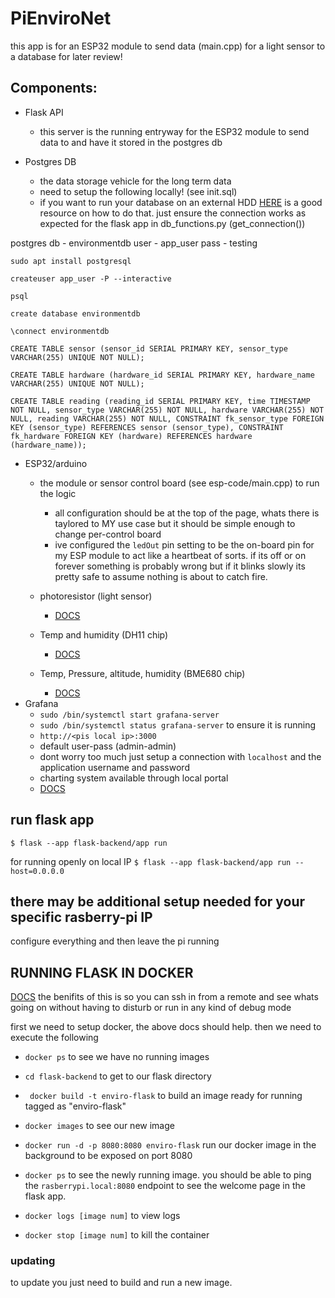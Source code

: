 # PiEnviroNet
this app is for an ESP32 module to send data (main.cpp) for a light sensor to a database for later review!

## Components:
- Flask API
    - this server is the running entryway for the ESP32 module to send data to and have it stored in the postgres db

- Postgres DB
    - the data storage vehicle for the long term data
    - need to setup the following locally! (see init.sql)
    - if you want to run your database on an external HDD [HERE](https://dba.stackexchange.com/questions/283845/postgresql-on-external-hd) is a good resource on how to do that. just ensure the connection works as expected for the flask app in db_functions.py (get_connection())

postgres db - environmentdb
user - app_user
pass - testing

 `sudo apt install postgresql`

 `createuser app_user -P --interactive`

 `psql`

 `create database environmentdb`

 `\connect environmentdb`

 `CREATE TABLE sensor (sensor_id SERIAL PRIMARY KEY, sensor_type VARCHAR(255) UNIQUE NOT NULL);`

 `CREATE TABLE hardware (hardware_id SERIAL PRIMARY KEY, hardware_name VARCHAR(255) UNIQUE NOT NULL);`

 `CREATE TABLE reading (reading_id SERIAL PRIMARY KEY, time TIMESTAMP NOT NULL, sensor_type VARCHAR(255) NOT NULL, hardware VARCHAR(255) NOT NULL, reading VARCHAR(255) NOT NULL, CONSTRAINT fk_sensor_type FOREIGN KEY (sensor_type) REFERENCES sensor (sensor_type), CONSTRAINT fk_hardware FOREIGN KEY (hardware) REFERENCES hardware (hardware_name));`

- ESP32/arduino
    - the module or sensor control board (see esp-code/main.cpp) to run the logic
        - all configuration should be at the top of the page, whats there is taylored to MY use case but it should be simple enough to change per-control board
        - ive configured the `ledOut` pin setting to be the on-board pin for my ESP module to act like a heartbeat of sorts. if its off or on forever something is probably wrong but if it blinks slowly its pretty safe to assume nothing is about to catch fire.
    - photoresistor (light sensor)
        - [DOCS](https://docs.sunfounder.com/projects/esp32-starter-kit/en/latest/arduino/basic_projects/ar_photoresistor.html)

    - Temp and humidity (DH11 chip)
        - [DOCS](https://docs.sunfounder.com/projects/esp32-starter-kit/en/latest/arduino/basic_projects/ar_dht11.html)
    - Temp, Pressure, altitude, humidity (BME680 chip)
        - [DOCS](https://randomnerdtutorials.com/esp32-bme680-sensor-arduino/)
- Grafana
    - `sudo /bin/systemctl start grafana-server`
    - `sudo /bin/systemctl status grafana-server` to ensure it is running
    - `http://<pis local ip>:3000`
    - default user-pass (admin-admin)
    - dont worry too much just setup a connection with `localhost` and the application username and password
    - charting system available through local portal 
    - [DOCS](https://raspberrytips.com/install-grafana-raspberry-pi/)



## run flask app
`$ flask --app flask-backend/app run`

for running openly on local IP
`$ flask --app flask-backend/app run --host=0.0.0.0`

## there may be additional setup needed for your specific rasberry-pi IP
 configure everything and then leave the pi running


 ## RUNNING FLASK IN DOCKER
  [DOCS](https://raspberrytips.com/docker-on-raspberry-pi/)
  the benifits of this is so you can ssh in from a remote and see whats going on without having to disturb or run in any kind of debug mode

  first we need to setup docker, the above docs should help. then we need to execute the following

  - `docker ps` to see we have no running images
  - `cd flask-backend` to get to our flask directory
  - ` docker build -t enviro-flask` to build an image ready for running tagged as "enviro-flask"
  - `docker images` to see our new image
  - `docker run -d -p 8080:8080 enviro-flask` run our docker image in the background to be exposed on port 8080
  - `docker ps` to see the newly running image. you should be able to ping the `rasberrypi.local:8080` endpoint to see the welcome page in the flask app.

  - `docker logs [image num]` to view logs
  - `docker stop [image num]` to kill the container



### updating 
to update you just need to build and run a new image.